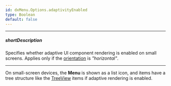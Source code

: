 ```yaml
---
id: dxMenu.Options.adaptivityEnabled
type: Boolean
default: false
---
```

---
##### shortDescription
Specifies whether adaptive UI component rendering is enabled on small screens. Applies only if the [orientation](/api-reference/10%20UI%20Widgets/dxMenu/1%20Configuration/orientation.md '/Documentation/ApiReference/UI_Components/dxMenu/Configuration/#orientation') is *"horizontal"*.

---
On small-screen devices, the **Menu** is shown as a list icon, and items have a tree structure like the [TreeView](/concepts/05%20Widgets/TreeView/00%20Overview.md '/Documentation/Guide/UI_Components/TreeView/Overview/') items if adaptive rendering is enabled.
